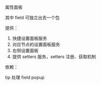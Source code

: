 属性面板

其中 field 可独立出去一个包

提供：
 1. 快捷设置面板服务
 2. 对应节点的设置面板服务
 3. 右侧设置面板
 4. 提供 setters 服务，setters 注册、获取机制

依赖：

tip 处理
field
popup
